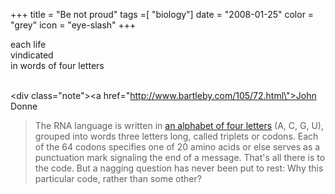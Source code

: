 +++
title = "Be not proud"
tags =[ "biology"]
date = "2008-01-25"
color = "grey"
icon = "eye-slash"
+++

<div class=\"kufirst\">each life</div>
<div class=\"kumid\">vindicated</div>
<div class=\"kulast\">in words of four letters</div>

<br /><div class=\"note\"><a href=\"http://www.bartleby.com/105/72.html\">John Donne</a>
<blockquote>The RNA language is written in 
<a href=\"http://3quarksdaily.blogs.com/3quarksdaily/2004/11/ode_to_the_code.html\">an alphabet of four letters</a> 
(A, C, G, U), grouped into words three letters long, called triplets or codons. Each of the 64 codons specifies one of 20 amino acids or else serves as a punctuation mark signaling the end of a message. That's all there is to the code. But a nagging question has never been put to rest: Why this particular code, rather than some other?</blockquote></div>